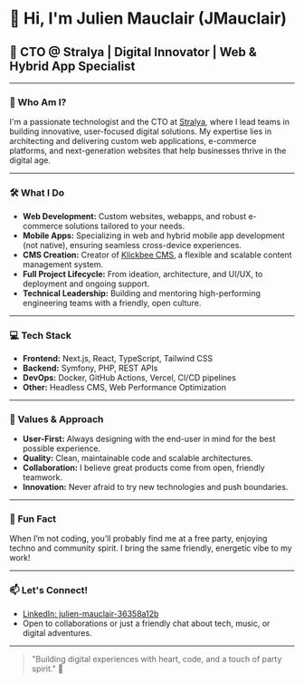 # 👋 Hi, I'm Julien Mauclair (JMauclair)

## 🚀 CTO @ Stralya | Digital Innovator | Web & Hybrid App Specialist

---

### 💼 Who Am I?

I'm a passionate technologist and the CTO at [Stralya](https://stralya.com), where I lead teams in building innovative, user-focused digital solutions. My expertise lies in architecting and delivering custom web applications, e-commerce platforms, and next-generation websites that help businesses thrive in the digital age.

---

### 🛠️ What I Do

- **Web Development:** Custom websites, webapps, and robust e-commerce solutions tailored to your needs.
- **Mobile Apps:** Specializing in web and hybrid mobile app development (not native), ensuring seamless cross-device experiences.
- **CMS Creation:** Creator of [Klickbee CMS](#), a flexible and scalable content management system.
- **Full Project Lifecycle:** From ideation, architecture, and UI/UX, to deployment and ongoing support.
- **Technical Leadership:** Building and mentoring high-performing engineering teams with a friendly, open culture.

---

### 💻 Tech Stack

- **Frontend:** Next.js, React, TypeScript, Tailwind CSS
- **Backend:** Symfony, PHP, REST APIs
- **DevOps:** Docker, GitHub Actions, Vercel, CI/CD pipelines
- **Other:** Headless CMS, Web Performance Optimization

---

### 🌟 Values & Approach

- **User-First:** Always designing with the end-user in mind for the best possible experience.
- **Quality:** Clean, maintainable code and scalable architectures.
- **Collaboration:** I believe great products come from open, friendly teamwork.
- **Innovation:** Never afraid to try new technologies and push boundaries.

---

### 🌈 Fun Fact

When I’m not coding, you’ll probably find me at a free party, enjoying techno and community spirit. I bring the same friendly, energetic vibe to my work!

---

### 📫 Let's Connect!

- [LinkedIn: julien-mauclair-36358a12b](https://www.linkedin.com/in/julien-mauclair-36358a12b/)
- Open to collaborations or just a friendly chat about tech, music, or digital adventures.

---

> "Building digital experiences with heart, code, and a touch of party spirit." 🚀